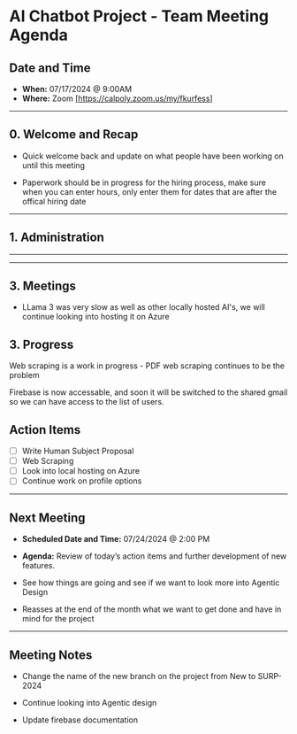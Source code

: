 # AI Chatbot Project - Team Meeting Agenda

## Date and Time

- **When:** 07/17/2024 @ 9:00AM
- **Where:** Zoom [https://calpoly.zoom.us/my/fkurfess]

---

## 0. Welcome and Recap

- Quick welcome back and update on what people have been working on until this meeting

- Paperwork should be in progress for the hiring process, make sure when you can enter hours, only enter them for dates that are after the offical hiring date

---

## 1. Administration

------

---

## 3. Meetings

- LLama 3 was very slow as well as other locally hosted AI's, we will continue looking into hosting it on Azure

## 3. Progress

Web scraping is a work in progress
    - PDF web scraping continues to be the problem

Firebase is now accessable, and soon it will be switched to the shared gmail so we can have access to the list of users. 



## Action Items

- [ ] Write Human Subject Proposal
- [ ] Web Scraping
- [ ] Look into local hosting on Azure
- [ ] Continue work on profile options

---

## Next Meeting

- **Scheduled Date and Time:** 07/24/2024 @ 2:00 PM
- **Agenda:** Review of today’s action items and further development of new features.

- See how things are going and see if we want to look more into Agentic Design 

- Reasses at the end of the month what we want to get done and have in mind for the project

---

## Meeting Notes

- Change the name of the new branch on the project from New to SURP-2024

- Continue looking into Agentic design

- Update firebase documentation